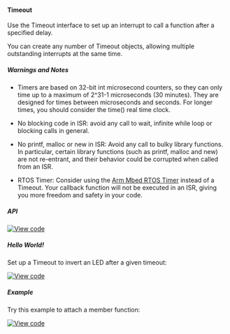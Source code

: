 #### Timeout

Use the Timeout interface to set up an interrupt to call a function after a specified delay.

You can create any number of Timeout objects, allowing multiple outstanding interrupts at the same time.

##### Warnings and Notes

* Timers are based on 32-bit int microsecond counters, so they can only time up to a maximum of 2^31-1 microseconds (30 minutes). They are designed for times between microseconds and seconds. For longer times, you should consider the time() real time clock.

* No blocking code in ISR: avoid any call to wait, infinite while loop or blocking calls in general.

* No printf, malloc or new in ISR: Avoid any call to bulky library functions. In particular, certain library functions (such as printf, malloc and new) are not re-entrant, and their behavior could be corrupted when called from an ISR.

* RTOS Timer: Consider using the [Arm Mbed RTOS Timer](https://developer.mbed.org/handbook/RTOS) instead of a Timeout. Your callback function will not be executed in an ISR, giving you more freedom and safety in your code.

##### API

[![View code](https://www.mbed.com/embed/?type=library)](https://docs.mbed.com/docs/mbed-os-api/en/mbed-os-5.5/api/classmbed_1_1Timeout.html)

##### Hello World!

Set up a Timeout to invert an LED after a given timeout:

[![View code](https://www.mbed.com/embed/?url=https://developer.mbed.org/teams/mbed_example/code/Timeout_HelloWorld/)](https://developer.mbed.org/teams/mbed_example/code/Timeout_HelloWorld/file/46d33a0cb1b1/main.cpp)

##### Example

Try this example to attach a member function:

[![View code](https://www.mbed.com/embed/?url=https://developer.mbed.org/teams/mbed_example/code/Timeout_Example/)](https://developer.mbed.org/teams/mbed_example/code/Timeout_Example/file/00cc01bd2e75/main.cpp)

